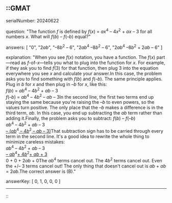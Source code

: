 ::GMAT
---


serialNumber: 20240622

question: "The function <i>f</i> is defined by <i>f</i>(<i>x</i>) = <i>ax</i><sup>4</sup> – 4<i>x</i><sup>2</sup> + <i>ax</i> – 3 for all numbers <i>x</i>. What will <i>f</i>(<i>b</i>) – <i>f</i>(–<i>b</i>) equal?"

answers: [
  "0",
  "2<i>ab</i>",
  "–8<i>b</i><sup>2</sup> – 6",
  "2<i>ab</i><sup>4</sup> –8<i>b</i><sup>2</sup> – 6",
  "2<i>ab</i><sup>4</sup> –8<i>b</i><sup>2</sup> + 2<i>ab</i> – 6"
]

explanation: "When you see <i>f</i>(<i>x</i>) notation, you have a function. The <i>f</i>(<i>x</i>) part—read as <i>f</i>-of-<i>x</i>—tells you what to plug into the function for <i>x</i>. For example, if they ask you to find <i>f</i>(3) for that function, then plug 3 into the equation everywhere you see <i>x</i> and calculate your answer.In this case, the problem asks you to find something with <i>f</i>(<i>b</i>) and <i>f</i>(–<i>b</i>). The same principle applies. Plug in <i>b</i> for <i>x</i> and then plug in –<i>b</i> for <i>x</i>, like this:<br><i>f</i>(<i>b</i>) = <i>ab</i><sup>4</sup> – 4<i>b</i><sup>2</sup> + <i>ab</i> – 3<br><i>f</i>(–<i>b</i>) = <i>ab</i><sup>4</sup> – 4<i>b</i><sup>2</sup> – <i>ab</i> – 3In the second line, the first two terms end up staying the same because you're raising the –<i>b</i> to even powers, so the values turn positive. The only place that the –<i>b</i> makes a difference is in the third term, <i>ab</i>. In this case, you end up subtracting the <i>ab</i> term rather than adding it.Finally, the problem asks you to subtract: <i>f</i>(<i>b</i>) – <i>f</i>(–<i>b</i>) <br>     <i>ab</i><sup>4</sup> – 4<i>b</i><sup>2</sup> + <i>ab</i> – 3<br><u>– (<i>ab</i></u><sup>4</sup><u> – 4<i>b</i></u><sup>2</sup><u> – <i>ab</i> – 3)</u>That subtraction sign has to be carried through every term in the second line. It's a good idea to rewrite the whole thing to minimize careless mistakes:<br>   <i>ab</i><sup>4</sup> – 4<i>b</i><sup>2</sup> + <i>ab</i> – 3<br><u>– <i>ab</i></u><sup>4</sup><u>+ 4<i>b</i></u><sup>2</sup><u>+ <i>ab</i> + 3</u><br>    0  +   0 + 2<i>ab</i>  + 0The <i>ab</i><sup>4</sup> terms cancel out. The 4<i>b</i><sup>2</sup> terms cancel out. Even the +/– 3 terms cancel out! The only thing that doesn't cancel out is <i>ab</i> + <i>ab</i> = 2<i>ab</i>.The correct answer is (B)."

answerKey: [
  0, 
  1, 
  0, 
  0, 
  0
]



---
::